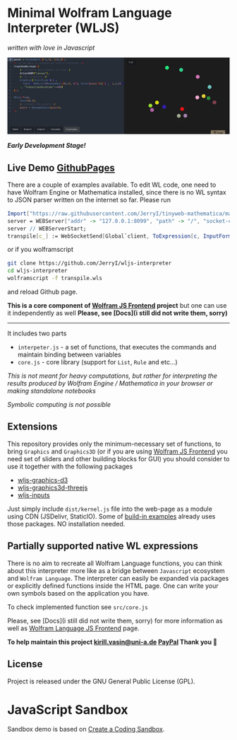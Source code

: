 # Minimal Wolfram Language Interpreter (WLJS) 
*written with love in Javascript*

![image](static/demo.gif)

***Early Development Stage!***

## Live Demo [GithubPages]()
There are a couple of examples available. To edit WL code, one need to have Wolfram Engine or Mathematica installed, since there is no WL syntax to JSON parser written on the internet so far. Please run
```mathematica
Import["https://raw.githubusercontent.com/JerryI/tinyweb-mathematica/master/Tinyweb/Tinyweb.wl"];
server = WEBServer["addr" -> "127.0.0.1:8099", "path" -> "/", "socket-close" -> True];
server // WEBServerStart;
transpile[c_] := WebSocketSend[Global`client, ToExpression[c, InputForm, Hold]];
```
or if you wolframscript
```bash
git clone https://github.com/JerryI/wljs-interpreter
cd wljs-interpreter
wolframscript -f transpile.wls
```
and reload Github page.

__This is a core component of [Wolfram JS Frontend](https://github.com/JerryI/wolfram-js-frontend) project__
but one can use it independently as well
__Please, see [Docs](i still did not write them, sorry)__

---

It includes two parts
- `interpeter.js` - a set of functions, that executes the commands and maintain binding between variables
- `core.js` - core library (support for `List`, `Rule` and etc...)

*This is not meant for heavy computations, but rather for interpreting the results produced by Wolfram Engine / Mathematica in your browser or making standalone notebooks*

*Symbolic computing is not possible*

## Extensions
This repository provides only the minimum-necessary set of functions, to bring `Graphics` and `Graphics3D` (or if you are using [Wolfram JS Frontend](https://github.com/JerryI/wolfram-js-frontend) you need set of sliders and other building blocks for GUI) you should consider to use it together with the following packages

- [wljs-graphics-d3](https://github.com/JerryI/wljs-graphics-d3)
- [wljs-graphics3d-threejs](https://github.com/JerryI/Mathematica-ThreeJS-graphics-engine)
- [wljs-inputs](https://github.com/JerryI/wljs-inputs)

Just simply include `dist/kernel.js` file into the web-page as a module using CDN (JSDelivr, StaticIO). Some of [build-in examples]((#examples)) already uses those packages. NO installation needed.

## Partially supported native WL expressions
There is no aim to recreate all Wolfram Language functions, you can think about this interpreter more like as a bridge between `Javascript` ecosystem and `Wolfram Language`. The interpreter can easily be expanded via packages or explicitly defined functions inside the HTML page. One can write your own symbols based on the application you have.

To check implemented function see `src/core.js`

Please, see [Docs](i still did not write them, sorry) for more information as well as [Wolfram Language JS Frontend](https://github.com/JerryI/wolfram-js-frontend) page.

__To help maintain this project [kirill.vasin@uni-a.de](https://www.paypal.com/donate/?hosted_button_id=BN9LWUUUJGW54) [PayPal](https://www.paypal.com/donate/?hosted_button_id=BN9LWUUUJGW54) Thank you 🍺__

## License

Project is released under the GNU General Public License (GPL).

# JavaScript Sandbox

Sandbox demo is based on [Create a Coding Sandbox](https://joyofcode.xyz/create-a-coding-sandbox).


